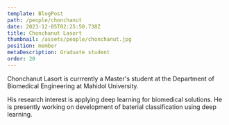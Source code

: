 ```yaml
---
template: BlogPost
path: /people/chonchanut
date: 2023-12-05T02:25:50.738Z
title: Chonchanut Lasort
thumbnail: /assets/people/chonchanut.jpg
position: member
metaDescription: Graduate student
order: 20
---
```


Chonchanut Lasort is currrently a Master's student at the Department of Biomedical Engineering at Mahidol University.

His research interest is applying deep learning for biomedical solutions. He is presently working on development of baterial classification using deep learning.
